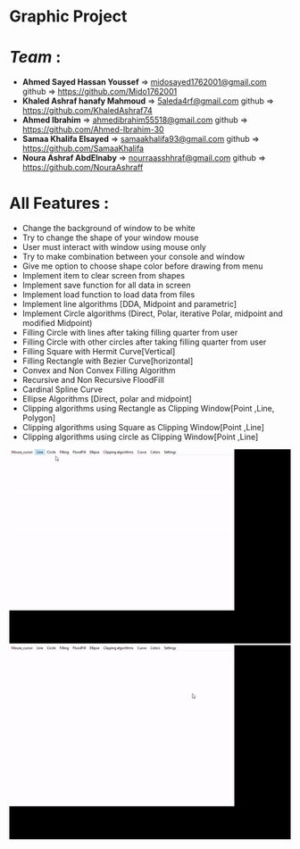 # Graphic Project
# *Team* :<br>
-  **Ahmed Sayed Hassan Youssef** => midosayed1762001@gmail.com   <tr> github => https://github.com/Mido1762001 <br>
-  **Khaled Ashraf hanafy Mahmoud** =>  5aleda4rf@gmail.com        github => https://github.com/KhaledAshraf74 <br> 
-  **Ahmed Ibrahim** => ahmedibrahim55518@gmail.com    github => https://github.com/Ahmed-Ibrahim-30 <br> 
-  **Samaa Khalifa Elsayed** =>  samaakhalifa93@gmail.com      github => https://github.com/SamaaKhalifa <br> 
-  **Noura Ashraf AbdElnaby** => nourraasshhraf@gmail.com      github =>  https://github.com/NouraAshraff<br> 

# All Features : 
- Change the background of window to be white
- Try to change the shape of your window mouse
- User must interact with window using mouse only 
- Try to make combination between your console and window 
- Give me option to choose shape color before drawing from menu
- Implement item to clear screen from shapes
- Implement save function for all data in screen 
- Implement load function to load data from files
- Implement line algorithms [DDA, Midpoint and parametric]
- Implement Circle algorithms (Direct, Polar, iterative Polar, midpoint and 
modified Midpoint)
- Filling Circle with lines after taking filling quarter from user
- Filling Circle with other circles after taking filling quarter from user
- Filling Square with Hermit Curve[Vertical]
- Filling Rectangle with Bezier Curve[horizontal]
- Convex and Non Convex Filling Algorithm 
- Recursive and Non Recursive FloodFill
- Cardinal Spline Curve
- Ellipse Algorithms [Direct, polar and midpoint]
- Clipping algorithms using Rectangle as Clipping Window[Point ,Line, Polygon] 
- Clipping algorithms using Square as Clipping Window[Point ,Line]
- Clipping algorithms using circle as Clipping Window[Point ,Line]

![This is an image](https://github.com/Ahmed-Ibrahim-30/Graphics-Project/blob/master/screee1.gif?raw=true)
![This is an image](https://github.com/Ahmed-Ibrahim-30/Graphics-Project/blob/master/screen2.gif?raw=true)

